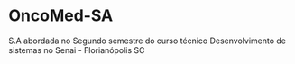 # OncoMed-SA
S.A abordada no Segundo semestre do curso técnico Desenvolvimento de sistemas no Senai - Florianópolis SC 
